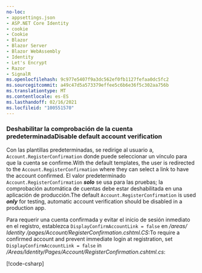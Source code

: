 ```yaml
---
no-loc:
- appsettings.json
- ASP.NET Core Identity
- cookie
- Cookie
- Blazor
- Blazor Server
- Blazor WebAssembly
- Identity
- Let's Encrypt
- Razor
- SignalR
ms.openlocfilehash: 9c977e5407f9a3dc562ef0fb1127fefaa0dc5fc2
ms.sourcegitcommit: a49c47d5a573379effee5c6b6e36f5c302aa756b
ms.translationtype: MT
ms.contentlocale: es-ES
ms.lasthandoff: 02/16/2021
ms.locfileid: "100551570"
---
```

<a name="ddav"></a>
### <a name="disable-default-account-verification"></a><span data-ttu-id="39cf5-101">Deshabilitar la comprobación de la cuenta predeterminada</span><span class="sxs-lookup"><span data-stu-id="39cf5-101">Disable default account verification</span></span>

<span data-ttu-id="39cf5-102">Con las plantillas predeterminadas, se redirige al usuario a, `Account.RegisterConfirmation` donde puede seleccionar un vínculo para que la cuenta se confirme.</span><span class="sxs-lookup"><span data-stu-id="39cf5-102">With the default templates, the user is redirected to the `Account.RegisterConfirmation` where they can select a link to have the account confirmed.</span></span> <span data-ttu-id="39cf5-103">El valor predeterminado `Account.RegisterConfirmation` ***solo*** se usa para las pruebas; la comprobación automática de cuentas debe estar deshabilitada en una aplicación de producción.</span><span class="sxs-lookup"><span data-stu-id="39cf5-103">The default `Account.RegisterConfirmation` is used ***only*** for testing, automatic account verification should be disabled in a production app.</span></span>

<span data-ttu-id="39cf5-104">Para requerir una cuenta confirmada y evitar el inicio de sesión inmediato en el registro, establezca `DisplayConfirmAccountLink = false` en */areas/ Identity /pages/Account/RegisterConfirmation.cshtml.CS*:</span><span class="sxs-lookup"><span data-stu-id="39cf5-104">To require a confirmed account and prevent immediate login at registration, set `DisplayConfirmAccountLink = false` in */Areas/Identity/Pages/Account/RegisterConfirmation.cshtml.cs*:</span></span>

[!code-csharp[](~/security/authentication/identity/sample/WebApp3/Areas/Identity/Pages/Account/RegisterConfirmation.cshtml.cs?name=snippet&highlight=34)]